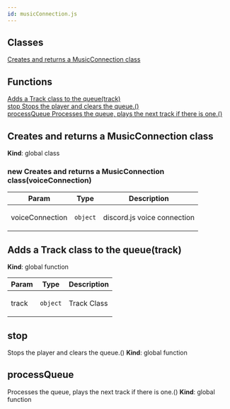 ```yaml
---
id: musicConnection.js
---
```


## Classes

<dl>
<dt><a href="#Creates and returns a MusicConnection class">Creates and returns a MusicConnection class</a></dt>
<dd></dd>
</dl>

## Functions

<dl>
<dt><a href="#Adds a Track class to the queue">Adds a Track class to the queue(track)</a></dt>
<dd></dd>
<dt><a href="#stop
 Stops the player and clears the queue.">stop
 Stops the player and clears the queue.()</a></dt>
<dd></dd>
<dt><a href="#processQueue
 Processes the queue, plays the next track if there is one.">processQueue
 Processes the queue, plays the next track if there is one.()</a></dt>
<dd></dd>
</dl>

<a name="Creates and returns a MusicConnection class"></a>

## Creates and returns a MusicConnection class
**Kind**: global class  
<a name="new_Creates and returns a MusicConnection class_new"></a>

### new Creates and returns a MusicConnection class(voiceConnection)

| Param | Type | Description |
| --- | --- | --- |
| voiceConnection | <code>object</code> | <p>discord.js voice connection</p> |

<a name="Adds a Track class to the queue"></a>

## Adds a Track class to the queue(track)
**Kind**: global function  

| Param | Type | Description |
| --- | --- | --- |
| track | <code>object</code> | <p>Track Class</p> |

<a name="stop
 Stops the player and clears the queue."></a>

## stop
 Stops the player and clears the queue.()
**Kind**: global function  
<a name="processQueue
 Processes the queue, plays the next track if there is one."></a>

## processQueue
 Processes the queue, plays the next track if there is one.()
**Kind**: global function  
